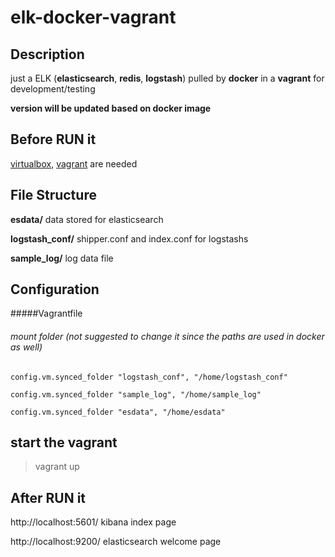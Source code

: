 # elk-docker-vagrant

## Description

just a ELK (<b>elasticsearch</b>, <b>redis</b>, <b>logstash</b>) pulled by <b>docker</b> in a <b>vagrant</b> for development/testing

<b>version will be updated based on docker image</b>

## Before RUN it

<a href="https://www.virtualbox.org/wiki/Downloads">virtualbox</a>, <a href="https://www.vagrantup.com/downloads.html">vagrant</a> are needed 

## File Structure

<b>esdata/</b> 			data stored for elasticsearch
			 
<b>logstash_conf/</b> 		shipper.conf and index.conf for logstashs

<b>sample_log/</b> 		log data file

## Configuration

#####Vagrantfile

###### mount folder (not suggested to change it since the paths are used in docker as well)

	config.vm.synced_folder "logstash_conf", "/home/logstash_conf"
  
	config.vm.synced_folder "sample_log", "/home/sample_log"
  
	config.vm.synced_folder "esdata", "/home/esdata"

## start the vagrant

> vagrant up

## After RUN it

http://localhost:5601/   kibana index page

http://localhost:9200/  elasticsearch welcome page
